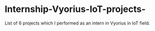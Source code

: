 # Internship-Vyorius-IoT-projects-
List of 6 projects which I performed as an intern in Vyorius in IoT field.
